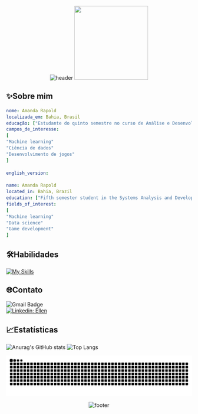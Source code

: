 <p align="center">
<img src="https://capsule-render.vercel.app/api?type=waving&height=270&color=0:DFD1FF,100:387ACF&text=Bem-vindo%20ao%20meu%20perfil%20do%20GitHub!&fontColor=FFFFFF&animation=fadeIn&fontSize=45&section=header"
  alt="header"/>
<img
loading="lazy"
width="200"
height="200"
sizes="auto, (max-width: 30em) 100vw, (max-width: 50em) 50vw, calc(33vw - 100px)"
src="https://tenor.com/view/cat-cat-on-computer-kennysgifs-funny-annoying-gif-27113404.gif"/>
</p>

## ✨Sobre mim

```yaml
nome: Amanda Rapold
localizada_em: Bahia, Brasil
educação: ["Estudante do quinto semestre no curso de Análise e Desenvolvimento de Sistemas"]
campos_de_interesse:
[
"Machine learning"
"Ciência de dados"
"Desenvolvimento de jogos"
]

english_version:

name: Amanda Rapold
located_in: Bahia, Brazil
education: ["Fifth semester student in the Systems Analysis and Development course"]
fields_of_interest:
[
"Machine learning"
"Data science"
"Game development"
]
```

## 🛠️Habilidades

[![My Skills](https://skillicons.dev/icons?i=java,javascript,python,html,css,mysql,github,figma,vscode,eclipse,androidstudio)](https://skillicons.dev)

## 🌐Contato
![Gmail Badge](https://img.shields.io/badge/-amandarapolds@gmail.com-006bed?style=flat-square&logo=Gmail&logoColor=red&link=mailto:{SeuEmail})<br>
[![Linkedin: Ellen](https://img.shields.io/badge/-Amanda_Rapold-blue?style=flat-square&logo=Linkedin&logoColor=white&link=https://www.linkedin.com/in/amanda-rapold/)](www.linkedin.com/in/amanda-rapold/)<br>

## 📈Estatísticas

![Anurag's GitHub stats](https://github-readme-stats.vercel.app/api?username=rapold&show_icons=true&theme=transparent)
![Top Langs](https://github-readme-stats.vercel.app/api/top-langs/?username=rapold&layout=compact)

![Snake animation](https://github.com/rapold/rapold/blob/output/github-contribution-grid-snake.svg)

<p align="center">
<img src="https://capsule-render.vercel.app/api?type=waving&height=170&color=0:DFD1FF,100:387ACF&fontColor=FFFFFF&animation=fadeIn&fontSize=45&section=footer&textBg=false"
  alt="footer"/>
</p>
